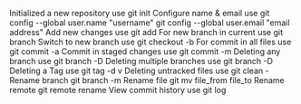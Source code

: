Initialized a new repository use git init
Configure name & email use git config --global user.name "username" 
git config --global user.email "email address"
Add new changes use git add <swapnumbers>
For new branch in current use git branch <new name>
Switch to new branch use  git checkout -b <new name>
For commit in all files use git commit -a
Commit in staged changes use git commit -m <message>
Deleting any branch use git branch -D <branch name>
Deleting multiple branches use git branch -D <branch name> <branch name> <branch name>
Deleting a Tag use git tag -d v<tag version>
Deleting untracked files use git clean -<flag>
Rename branch git branch -m <new name>
Rename file git mv file_from file_to
Rename remote git remote rename <oldname> <newname>
View commit history use git log
